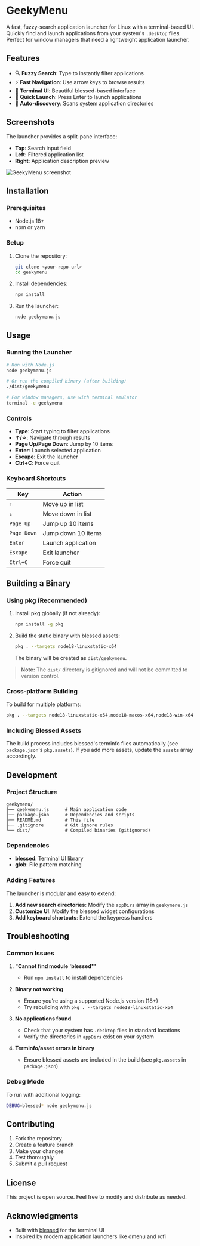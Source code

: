 # GeekyMenu

A fast, fuzzy-search application launcher for Linux with a terminal-based UI. Quickly find and launch applications from your system's `.desktop` files. Perfect for window managers that need a lightweight application launcher.

## Features

- 🔍 **Fuzzy Search**: Type to instantly filter applications
- ⚡ **Fast Navigation**: Use arrow keys to browse results
- 📱 **Terminal UI**: Beautiful blessed-based interface
- 🚀 **Quick Launch**: Press Enter to launch applications
- 📂 **Auto-discovery**: Scans system application directories

## Screenshots

The launcher provides a split-pane interface:
- **Top**: Search input field
- **Left**: Filtered application list
- **Right**: Application description preview

![GeekyMenu screenshot](./screenshot.png)

## Installation

### Prerequisites

- Node.js 18+ 
- npm or yarn

### Setup

1. Clone the repository:
   ```bash
   git clone <your-repo-url>
   cd geekymenu
   ```

2. Install dependencies:
   ```bash
   npm install
   ```

3. Run the launcher:
   ```bash
   node geekymenu.js
   ```

## Usage

### Running the Launcher

```bash
# Run with Node.js
node geekymenu.js

# Or run the compiled binary (after building)
./dist/geekymenu

# For window managers, use with terminal emulator
terminal -e geekymenu
```

### Controls

- **Type**: Start typing to filter applications
- **↑/↓**: Navigate through results
- **Page Up/Page Down**: Jump by 10 items
- **Enter**: Launch selected application
- **Escape**: Exit the launcher
- **Ctrl+C**: Force quit

### Keyboard Shortcuts

| Key | Action |
|-----|--------|
| `↑` | Move up in list |
| `↓` | Move down in list |
| `Page Up` | Jump up 10 items |
| `Page Down` | Jump down 10 items |
| `Enter` | Launch application |
| `Escape` | Exit launcher |
| `Ctrl+C` | Force quit |

## Building a Binary

### Using pkg (Recommended)

1. Install pkg globally (if not already):
   ```bash
   npm install -g pkg
   ```

2. Build the static binary with blessed assets:
   ```bash
   pkg . --targets node18-linuxstatic-x64
   ```

   The binary will be created as `dist/geekymenu`.

> **Note:** The `dist/` directory is gitignored and will not be committed to version control.

### Cross-platform Building

To build for multiple platforms:

```bash
pkg . --targets node18-linuxstatic-x64,node18-macos-x64,node18-win-x64
```

### Including Blessed Assets

The build process includes blessed's terminfo files automatically (see `package.json`'s `pkg.assets`). If you add more assets, update the `assets` array accordingly.

## Development

### Project Structure

```
geekymenu/
├── geekymenu.js      # Main application code
├── package.json      # Dependencies and scripts
├── README.md         # This file
├── .gitignore        # Git ignore rules
└── dist/             # Compiled binaries (gitignored)
```

### Dependencies

- **blessed**: Terminal UI library
- **glob**: File pattern matching

### Adding Features

The launcher is modular and easy to extend:

1. **Add new search directories**: Modify the `appDirs` array in `geekymenu.js`
2. **Customize UI**: Modify the blessed widget configurations
3. **Add keyboard shortcuts**: Extend the keypress handlers

## Troubleshooting

### Common Issues

1. **"Cannot find module 'blessed'"**
   - Run `npm install` to install dependencies

2. **Binary not working**
   - Ensure you're using a supported Node.js version (18+)
   - Try rebuilding with `pkg . --targets node18-linuxstatic-x64`

3. **No applications found**
   - Check that your system has `.desktop` files in standard locations
   - Verify the directories in `appDirs` exist on your system

4. **Terminfo/asset errors in binary**
   - Ensure blessed assets are included in the build (see `pkg.assets` in `package.json`)

### Debug Mode

To run with additional logging:

```bash
DEBUG=blessed* node geekymenu.js
```

## Contributing

1. Fork the repository
2. Create a feature branch
3. Make your changes
4. Test thoroughly
5. Submit a pull request

## License

This project is open source. Feel free to modify and distribute as needed.

## Acknowledgments

- Built with [blessed](https://github.com/chjj/blessed) for the terminal UI
- Inspired by modern application launchers like dmenu and rofi 
